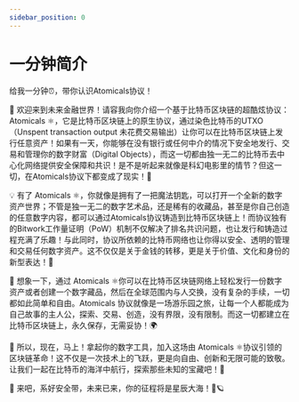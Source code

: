 ```yaml
---
sidebar_position: 0
---
```


# 一分钟简介

给我一分钟⏰，带你认识Atomicals协议！

🚀 欢迎来到未来金融世界！请容我向你介绍一个基于比特币区块链的超酷炫协议：Atomicals ⚛️，它是比特币区块链上的原生协议，通过染色比特币的UTXO（Unspent transaction output 未花费交易输出）让你可以在比特币区块链上发行任意资产！如果有一天，你能够在没有银行或任何中介的情况下安全地发行、交易和管理你的数字财富（Digital Objects），而这一切都由独一无二的比特币去中心化网络提供安全保障和共识！是不是听起来就像是科幻电影里的情节？但这一切，在Atomicals协议下都变成了现实！🌈

💡 有了 Atomicals ⚛️，你就像是拥有了一把魔法钥匙，可以打开一个全新的数字资产世界；不管是独一无二的数字艺术品，还是稀有的收藏品，甚至是你自己创造的任意数字内容，都可以通过Atomicals协议铸造到比特币区块链上！而协议独有的Bitwork工作量证明（PoW）机制不仅解决了排名共识问题，也让发行和铸造过程充满了乐趣！与此同时，协议所依赖的比特币网络也让你得以安全、透明的管理和交易任何数字资产。这不仅仅是关于金钱的转移，更是关于价值、文化和身份的新型表达！🎨

🎢 想象一下，通过 Atomicals ⚛️你可以在比特币区块链网络上轻松发行一份数字资产或者创建一个数字藏品，然后在全球范围内与人交换，没有复杂的手续，一切都如此简单和自由。Atomicals 协议就像是一场游乐园之旅，让每一个人都能成为自己故事的主人公，探索、交易、创造，没有界限，没有限制。而这一切都建立在比特币区块链上，永久保存，无需妥协！🌍

🎉 所以，现在，马上！拿起你的数字工具，加入这场由 Atomicals ⚛️协议引领的区块链革命！这不仅是一次技术上的飞跃，更是向自由、创新和无限可能的致敬。让我们一起在比特币的海洋中航行，探索那些未知的宝藏吧！🚢

🌌 来吧，系好安全带，未来已来，你的征程将是星辰大海！🚀🪐
